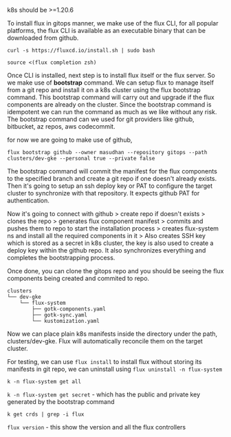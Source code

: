 k8s should be >=1.20.6 

To install flux in gitops manner, we make use of the flux CLI, for all popular platforms, the flux CLI is available as an executable binary that can be downloaded from github.

`curl -s https://fluxcd.io/install.sh | sudo bash`

`source <(flux completion zsh)`

Once CLI is installed, next step is to install flux itself or the flux server. So we make use of **bootstrap** command. We can setup flux to manage itself from a git repo and install it on a k8s cluster using the flux bootstrap command. This bootstrap command will carry out and upgrade if the flux components are already on the cluster. Since the bootstrap command is idempotent we can run the command as much as we like without any risk. The bootstrap command can we used for git providers like github, bitbucket, az repos, aws codecommit. 


for now we are going to make use of github,

`flux bootstrap github --owner masudhan --repository gitops --path clusters/dev-gke --personal true --private false`

The bootstrap command will commit the manifest for the flux components to the specified branch and create a git repo if one doesn't already exists. Then it's going to setup an ssh deploy key or PAT to configure the target cluster to synchronize with that repository. It expects github PAT for authentication.

Now it's going to connect with github > create repo if doesn't exists > clones the repo > generates flux component manifest > commits and pushes them to repo to start the installation process > creates flux-system ns and install all the required components in it > Also creates SSH key which is stored as a secret in k8s cluster, the key is also used to create a deploy key within the github repo. It also synchronizes everything and completes the bootstrapping process. 

Once done, you can clone the gitops repo and you should be seeing the flux components being created and commited to repo.
```
clusters
└── dev-gke
    └── flux-system
        ├── gotk-components.yaml
        ├── gotk-sync.yaml
        └── kustomization.yaml
```

Now we can place plain k8s manifests inside the directory under the path, clusters/dev-gke. Flux will automatically reconcile them on the target cluster. 

For testing, we can use `flux install` to install flux without storing its manifests in git repo, we can uninstall using `flux uninstall -n flux-system`

`k -n flux-system get all`

`k -n flux-system get secret` - which has the public and private key generated by the bootstrap command

`k get crds | grep -i flux`

`flux version` - this show the version and all the flux controllers